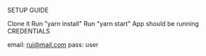 SETUP GUIDE

Clone it
Run "yarn install"
Run "yarn start"
App should be running
CREDENTIALS

email: rui@mail.com pass: user
